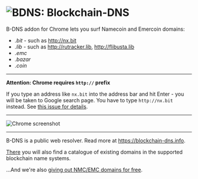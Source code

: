 # ![BDNS:](https://blockchain-dns.info/img/ext/icon-32.png) Blockchain-DNS

B-DNS addon for Chrome lets you surf Namecoin and Emercoin domains:

* *.bit* - such as http://nx.bit
* *.lib* - such as http://rutracker.lib, http://flibusta.lib
* *.emc*
* *.bazar*
* *.coin*

-------

**Attention: Chrome requires `http://` prefix**

If you type an address like `nx.bit` into the address bar and hit Enter - you will be taken to Google search page. You have to type `http://nx.bit` instead. See [this issue for details](https://github.com/B-DNS/Chrome/issues/2).

-------

![Chrome screenshot](https://blockchain-dns.info/img/ext/chrome-nx.bit-640x400.png)

-------

B-DNS is a public web resolver. Read more at https://blockchain-dns.info.

[There](https://blockchain-dns.info/explorer/) you will also find a catalogue of existing domains in the supported blockchain name systems.

...And we're also [giving out NMC/EMC domains for free](https://blockchain-dns.info/giveaway).
